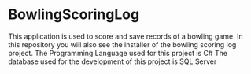 # BowlingScoringLog
This application is used to score and save records of a bowling game.
In this repository you will also see the installer of the bowling scoring log project.
The Programming Language used for this project is C#
The database used for the development of this project is SQL Server

